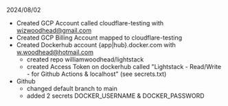 2024/08/02
- Created GCP Account called cloudflare-testing with wizwoodhead@gmail.com
- Created GCP Billing Account mapped to cloudflare-testing
- Created Dockerhub account {app|hub}.docker.com with w.woodhead@hotmail.com
    - created repo williamwoodhead/lightstack
    - created Access Token on dockerhub called "Lightstack - Read/Write - for Github Actions & localhost" (see secrets.txt)
- Github
    - changed default branch to main
    - added 2 secrets DOCKER_USERNAME & DOCKER_PASSWORD



